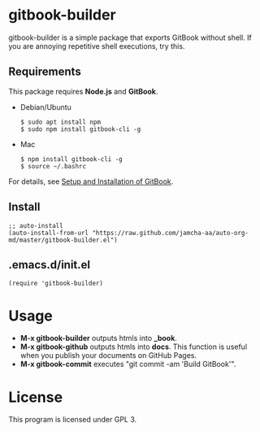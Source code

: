 # gitbook-builder

gitbook-builder is a simple package that exports GitBook without shell. If you are annoying repetitive shell executions, try this.

## Requirements

This package requires **Node.js** and **GitBook**.

- Debian/Ubuntu

  ```
  $ sudo apt install npm
  $ sudo npm install gitbook-cli -g
  ```

- Mac

  ```
  $ npm install gitbook-cli -g
  $ source ~/.bashrc 
  ```

For details, see [Setup and Installation of GitBook](https://toolchain.gitbook.com/setup.html).

## Install

```emacs-lisp
;; auto-install
(auto-install-from-url "https://raw.github.com/jamcha-aa/auto-org-md/master/gitbook-builder.el")
```

## .emacs.d/init.el

```emacs-lisp
(require 'gitbook-builder)
```

# Usage

  - **M-x gitbook-builder** outputs htmls into **_book**.
  - **M-x gitbook-github** outputs htmls into **docs**. This function is useful when you publish your documents on GitHub Pages.
  - **M-x gitbook-commit** executes "git commit -am 'Build GitBook'".

# License
 This program is licensed under GPL 3.
